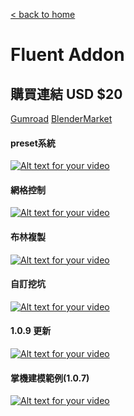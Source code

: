 [< back to home](README.md)

Fluent Addon
===
## 購買連結 USD $20
[Gumroad](https://gum.co/HtPBE)
[BlenderMarket](https://www.blendermarket.com/products/fluent---stressless-modeling-tool)

#### preset系統
[![Alt text for your video](http://img.youtube.com/vi/CJgu-BomFXk/0.jpg)](http://www.youtube.com/watch?v=CJgu-BomFXk)

#### 網格控制
[![Alt text for your video](http://img.youtube.com/vi/NZS7buCdVXM/0.jpg)](http://www.youtube.com/watch?v=NZS7buCdVXM)

#### 布林複製
[![Alt text for your video](http://img.youtube.com/vi/KBTR_D31Zhc/0.jpg)](http://www.youtube.com/watch?v=KBTR_D31Zhc)

#### 自訂挖坑
[![Alt text for your video](http://img.youtube.com/vi/-S4nNz8XqFg/0.jpg)](http://www.youtube.com/watch?v=-S4nNz8XqFg)

#### 1.0.9 更新
[![Alt text for your video](http://img.youtube.com/vi/3Rlk_4R5sKg/0.jpg)](http://www.youtube.com/watch?v=3Rlk_4R5sKg)

#### 掌機建模範例(1.0.7)
[![Alt text for your video](http://img.youtube.com/vi/7AeaVpaGrko/0.jpg)](http://www.youtube.com/watch?v=7AeaVpaGrko)

